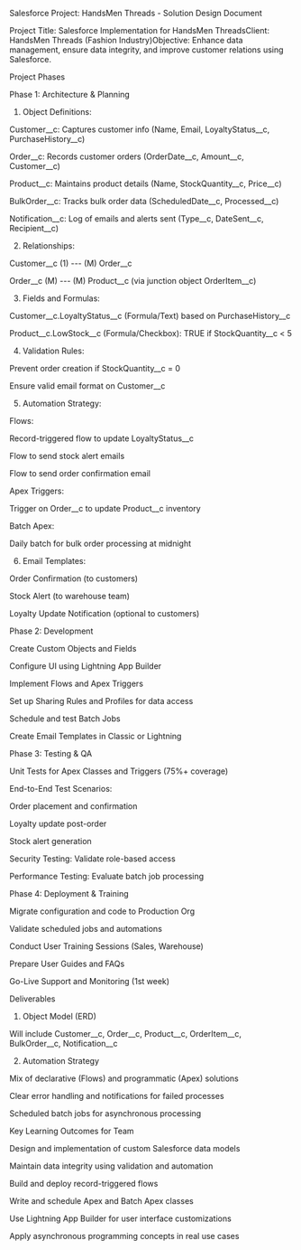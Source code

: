 Salesforce Project: HandsMen Threads - Solution Design Document

Project Title: Salesforce Implementation for HandsMen ThreadsClient: HandsMen Threads (Fashion Industry)Objective: Enhance data management, ensure data integrity, and improve customer relations using Salesforce.

Project Phases

Phase 1: Architecture & Planning

1. Object Definitions:

Customer__c: Captures customer info (Name, Email, LoyaltyStatus__c, PurchaseHistory__c)

Order__c: Records customer orders (OrderDate__c, Amount__c, Customer__c)

Product__c: Maintains product details (Name, StockQuantity__c, Price__c)

BulkOrder__c: Tracks bulk order data (ScheduledDate__c, Processed__c)

Notification__c: Log of emails and alerts sent (Type__c, DateSent__c, Recipient__c)

2. Relationships:

Customer__c (1) --- (M) Order__c

Order__c (M) --- (M) Product__c (via junction object OrderItem__c)

3. Fields and Formulas:

Customer__c.LoyaltyStatus__c (Formula/Text) based on PurchaseHistory__c

Product__c.LowStock__c (Formula/Checkbox): TRUE if StockQuantity__c < 5

4. Validation Rules:

Prevent order creation if StockQuantity__c = 0

Ensure valid email format on Customer__c

5. Automation Strategy:

Flows:

Record-triggered flow to update LoyaltyStatus__c

Flow to send stock alert emails

Flow to send order confirmation email

Apex Triggers:

Trigger on Order__c to update Product__c inventory

Batch Apex:

Daily batch for bulk order processing at midnight

6. Email Templates:

Order Confirmation (to customers)

Stock Alert (to warehouse team)

Loyalty Update Notification (optional to customers)

Phase 2: Development

Create Custom Objects and Fields

Configure UI using Lightning App Builder

Implement Flows and Apex Triggers

Set up Sharing Rules and Profiles for data access

Schedule and test Batch Jobs

Create Email Templates in Classic or Lightning

Phase 3: Testing & QA

Unit Tests for Apex Classes and Triggers (75%+ coverage)

End-to-End Test Scenarios:

Order placement and confirmation

Loyalty update post-order

Stock alert generation

Security Testing: Validate role-based access

Performance Testing: Evaluate batch job processing

Phase 4: Deployment & Training

Migrate configuration and code to Production Org

Validate scheduled jobs and automations

Conduct User Training Sessions (Sales, Warehouse)

Prepare User Guides and FAQs

Go-Live Support and Monitoring (1st week)

Deliverables

1. Object Model (ERD)

Will include Customer__c, Order__c, Product__c, OrderItem__c, BulkOrder__c, Notification__c

2. Automation Strategy

Mix of declarative (Flows) and programmatic (Apex) solutions

Clear error handling and notifications for failed processes

Scheduled batch jobs for asynchronous processing

Key Learning Outcomes for Team

Design and implementation of custom Salesforce data models

Maintain data integrity using validation and automation

Build and deploy record-triggered flows

Write and schedule Apex and Batch Apex classes

Use Lightning App Builder for user interface customizations

Apply asynchronous programming concepts in real use cases

